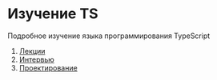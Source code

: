 # Изучение TS

Подробное изучение языка программирования TypeScript

1. [Лекции](base/ts.md)
2. [Интервью](interview/interview.md)
3. [Проектирование](patterns/patterns.md)

